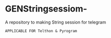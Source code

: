# GENStringsessiom-
A repository to making String session for telegram 

    APPLICABLE FOR Telthon & Pyrogram 
